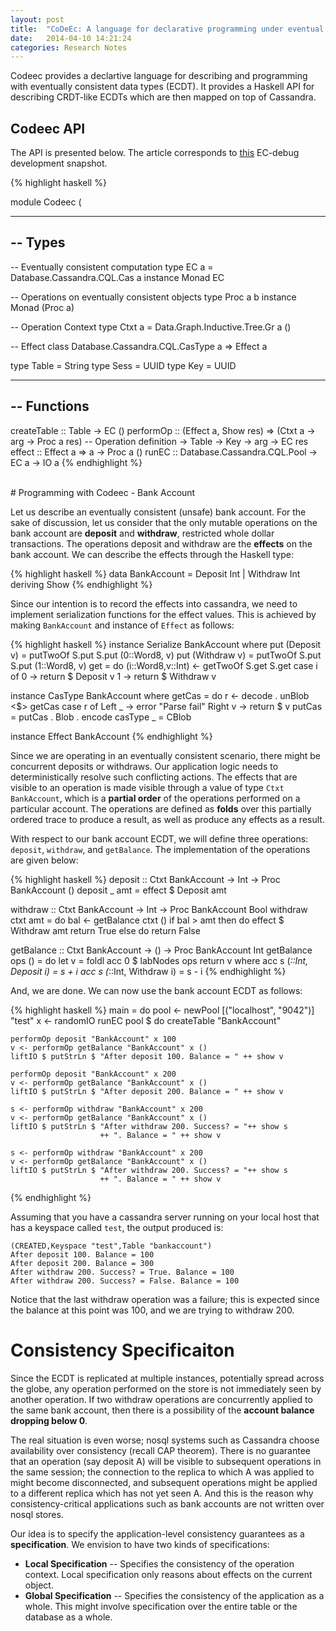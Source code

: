 ```yaml
---
layout: post
title:  "CoDeEc: A language for declarative programming under eventual consistency"
date:   2014-04-10 14:21:24
categories: Research Notes
---
```


Codeec provides a declartive language for describing and programming with
eventually consistent data types (ECDT). It provides a Haskell API for
describing CRDT-like ECDTs which are then mapped on top of Cassandra.

## Codeec API

The API is presented below. The article corresponds to [this][github-snapshot]
EC-debug development snapshot.

{% highlight haskell %}

module Codeec (

-------------------------------------------------
-- Types
-------------------------------------------------

-- Eventually consistent computation
type EC a = Database.Cassandra.CQL.Cas a
instance Monad EC

-- Operations on eventually consistent objects
type Proc a b
instance Monad (Proc a)

-- Operation Context
type Ctxt a = Data.Graph.Inductive.Tree.Gr a ()

-- Effect
class Database.Cassandra.CQL.CasType a => Effect a

type Table = String
type Sess  = UUID
type Key   = UUID

-------------------------------------------------
-- Functions
-------------------------------------------------

createTable :: Table -> EC ()
performOp   :: (Effect a, Show res)
            => (Ctxt a -> arg -> Proc a res) -- Operation definition
			-> Table
			-> Key
			-> arg
			-> EC res
effect      :: Effect a => a -> Proc a ()
runEC       :: Database.Cassandra.CQL.Pool -> EC a -> IO a
{% endhighlight %}

</br>
# Programming with Codeec - Bank Account

Let us describe an eventually consistent (unsafe) bank account. For the sake of
discussion, let us consider that the only mutable operations on the bank
account are **deposit** and **withdraw**, restricted whole dollar transactions. The
operations deposit and withdraw are the **effects** on the bank account. We can
describe the effects through the Haskell type:

{% highlight haskell %}
data BankAccount = Deposit Int | Withdraw Int deriving Show
{% endhighlight %}

Since our intention is to record the effects into cassandra, we need to
implement serialization functions for the effect values. This is achieved by
making `BankAccount` and instance of `Effect` as follows:

{% highlight haskell %}
instance Serialize BankAccount where
  put (Deposit v) = putTwoOf S.put S.put (0::Word8, v)
  put (Withdraw v) = putTwoOf S.put S.put (1::Word8, v)
  get = do
    (i::Word8,v::Int) <- getTwoOf S.get S.get
    case i of
      0 -> return $ Deposit v
      1 -> return $ Withdraw v

instance CasType BankAccount where
  getCas = do
    r <- decode . unBlob <$> getCas
    case r of
      Left _ -> error "Parse fail"
      Right v -> return $ v
  putCas = putCas . Blob . encode
  casType _ = CBlob

instance Effect BankAccount
{% endhighlight %}

Since we are operating in an eventually consistent scenario, there might be
concurrent deposits or withdraws. Our application logic needs to
deterministically resolve such conflicting actions. The effects that are
visible to an operation is made visible through a value of type `Ctxt
BankAccount`, which is a **partial order** of the operations performed on a
particular account. The operations are defined as **folds** over this partially
ordered trace to produce a result, as well as produce any effects as a result.

With respect to our bank account ECDT, we will define three operations:
`deposit`, `withdraw`, and `getBalance`. The implementation of the operations
are given below:

{% highlight haskell %}
deposit :: Ctxt BankAccount -> Int -> Proc BankAccount ()
deposit _ amt = effect $ Deposit amt

withdraw :: Ctxt BankAccount -> Int -> Proc BankAccount Bool
withdraw ctxt amt = do
  bal <- getBalance ctxt ()
  if bal > amt
  then do
    effect $ Withdraw amt
    return True
  else do
    return False

getBalance :: Ctxt BankAccount -> () -> Proc BankAccount Int
getBalance ops () = do
  let v = foldl acc 0 $ labNodes ops
  return v
  where
    acc s (_::Int, Deposit i) = s + i
    acc s (_::Int, Withdraw i) = s - i
{% endhighlight %}

And, we are done. We can now use the bank account ECDT as follows:

{% highlight haskell %}
main = do
  pool <- newPool [("localhost", "9042")] "test"
  x <- randomIO
  runEC pool $ do
    createTable "BankAccount"

    performOp deposit "BankAccount" x 100
    v <- performOp getBalance "BankAccount" x ()
    liftIO $ putStrLn $ "After deposit 100. Balance = " ++ show v

    performOp deposit "BankAccount" x 200
    v <- performOp getBalance "BankAccount" x ()
    liftIO $ putStrLn $ "After deposit 200. Balance = " ++ show v

    s <- performOp withdraw "BankAccount" x 200
    v <- performOp getBalance "BankAccount" x ()
    liftIO $ putStrLn $ "After withdraw 200. Success? = "++ show s
						++ ". Balance = " ++ show v

    s <- performOp withdraw "BankAccount" x 200
    v <- performOp getBalance "BankAccount" x ()
    liftIO $ putStrLn $ "After withdraw 200. Success? = "++ show s
						++ ". Balance = " ++ show v
{% endhighlight %}

Assuming that you have a cassandra server running on your local host that has a
keyspace called `test`, the output produced is:

	(CREATED,Keyspace "test",Table "bankaccount")
	After deposit 100. Balance = 100
	After deposit 200. Balance = 300
	After withdraw 200. Success? = True. Balance = 100
	After withdraw 200. Success? = False. Balance = 100

Notice that the last withdraw operation was a failure; this is expected since
the balance at this point was 100, and we are trying to withdraw 200.

# Consistency Specificaiton

Since the ECDT is replicated at multiple instances, potentially spread across
the globe, any operation performed on the store is not immediately seen by
another operation. If two withdraw operations are concurrently applied to the
same bank account, then there is a possibility of the **account balance dropping
below 0**.

The real situation is even worse; nosql systems such as Cassandra choose
availability over consistency (recall CAP theorem). There is no
guarantee that an operation (say deposit A) will be visible to subsequent
operations in the same session; the connection to the replica to which A was
applied to might become disconnected, and subsequent operations might be
applied to a different replica which has not yet seen A. And this is the reason
why consistency-critical applications such as bank accounts are not written
over nosql stores.

Our idea is to specify the application-level consistency guarantees as a
**specification**. We envision to have two kinds of specifications:

* **Local Specification** -- Specifies the consistency of the operation
context. Local specification only reasons about effects on the current object.
* **Global Specification** -- Specifies the consistency of the application as a
whole. This might involve specification over the entire table or the database
as a whole.

[github-snapshot]: https://github.com/kayceesrk/ec-debug/tree/1d412bdee900d525cd5af80ce914d8310c9a6467
